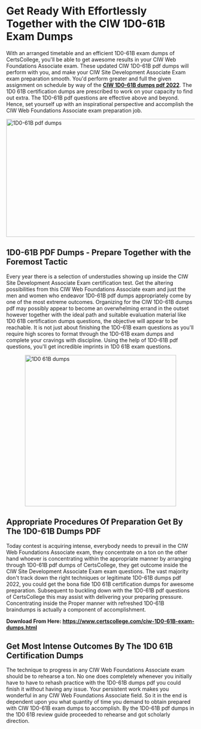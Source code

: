 <h1><strong>Get Ready With Effortlessly Together with the CIW 1D0-61B Exam Dumps&nbsp;</strong></h1>
<p><span style="font-weight: 400;">With an arranged timetable and an efficient  1D0-61B exam dumps of CertsCollege, you'll be able to get awesome results in your CIW Web Foundations Associate exam. These updated CIW 1D0-61B pdf dumps will perform with you, and make your CIW Site Development Associate Exam exam preparation smooth. You'd perform greater and full the given assignment on schedule by way of the <strong><a href="https://www.certscollege.com/ciw-1D0-61B-exam-dumps.html">CIW 1D0-61B dumps pdf 2022</a></strong>. The 1D0 61B certification dumps are prescribed to work on your capacity to find out extra. The  1D0-61B pdf questions are effective above and beyond. Hence, set yourself up with an inspirational perspective and accomplish the CIW Web Foundations Associate exam preparation job.&nbsp;</span></p>
<p><span style="font-weight: 400;"><img style="display: block; margin-left: auto; margin-right: auto;" src="https://i.ibb.co/CPDK3ps/Yellow-and-Blue-Initiative-Blog-Banner.png" alt="1D0-61B pdf dumps" width="559" height="315" /></span></p>
<h2><strong>1D0-61B PDF Dumps - Prepare Together with the Foremost Tactic</strong></h2>
<p><span style="font-weight: 400;">Every year there is a selection of understudies showing up inside the CIW Site Development Associate Exam certification test. Get the altering possibilities from this CIW Web Foundations Associate exam and just the men and women who endeavor 1D0-61B pdf dumps appropriately come by one of the most extreme outcomes. Organizing for the CIW 1D0-61B dumps pdf may possibly appear to become an overwhelming errand in the outset however together with the ideal path and suitable evaluation material like 1D0 61B certification dumps questions, the objective will appear to be reachable. It is not just about finishing the 1D0-61B exam questions as you'll require high scores to format through the 1D0-61B exam dumps and complete your cravings with discipline. Using the help of 1D0-61B pdf questions, you'll get incredible imprints in 1D0 61B exam questions.</span></p>
<p><span style="font-weight: 400;"><a href="https://tinyurl.com/yav87yng"><img style="display: block; margin-left: auto; margin-right: auto;" src="https://i.ibb.co/9tMrhdY/Teacher-Appreciation-Invitation.png" alt="1D0 61B dumps " width="404" height="404" /></a></span></p>
<h2><strong>Appropriate Procedures Of Preparation Get By The 1D0-61B Dumps PDF</strong></h2>
<p><span style="font-weight: 400;">Today contest is acquiring intense, everybody needs to prevail in the CIW Web Foundations Associate exam, they concentrate on a ton on the other hand whoever is concentrating within the appropriate manner by arranging through 1D0-61B pdf dumps of CertsCollege, they get outcome inside the CIW Site Development Associate Exam exam questions. The vast majority don't track down the right techniques or legitimate 1D0-61B dumps pdf 2022, you could get the bona fide 1D0 61B certification dumps for awesome preparation. Subsequent to buckling down with the  1D0-61B pdf questions of CertsCollege this may assist with delivering your preparing pressure. Concentrating inside the Proper manner with refreshed 1D0-61B braindumps is actually a component of accomplishment.</span></p>
<p><span style="font-weight: 400;"><strong>Download From Here: <a href="https://www.certscollege.com/ciw-1D0-61B-exam-dumps.html">https://www.certscollege.com/ciw-1D0-61B-exam-dumps.html</a></strong></span></p>
<h2><strong>Get Most Intense Outcomes By The 1D0 61B Certification Dumps</strong></h2>
<p><span style="font-weight: 400;">The technique to progress in any CIW Web Foundations Associate exam should be to rehearse a ton. No one does completely whenever you initially have to have to rehash practice with the 1D0-61B dumps pdf you could finish it without having any issue. Your persistent work makes you wonderful in any CIW Web Foundations Associate field. So it in the end is dependent upon you what quantity of time you demand to obtain prepared with CIW 1D0-61B exam dumps to accomplish. By the 1D0-61B pdf dumps in the 1D0 61B review guide proceeded to rehearse and got scholarly direction.</span></p>
